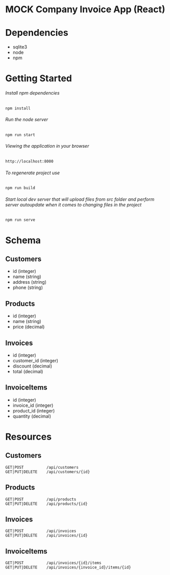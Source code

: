 # MOCK Company Invoice App (React)

# Dependencies

- sqlite3
- node
- npm

# Getting Started

###### Install npm dependencies
`npm install`

###### Run the node server
`npm run start`

###### Viewing the application in your browser
`http://localhost:8000`

###### To regenerate project use 
`npm run build`

###### Start local dev server that will upload files from src folder and perform server autoupdate when it comes to changing files in the project
`npm run serve`


# Schema

## Customers

- id (integer)
- name (string)
- address (string)
- phone (string)


## Products

- id (integer)
- name (string)
- price (decimal)

## Invoices

- id (integer)
- customer_id (integer)
- discount (decimal)
- total (decimal)

## InvoiceItems

- id (integer)
- invoice_id (integer)
- product_id (integer)
- quantity (decimal)


# Resources

## Customers
```
GET|POST          /api/customers
GET|PUT|DELETE    /api/customers/{id}
```

## Products
```
GET|POST          /api/products
GET|PUT|DELETE    /api/products/{id}
```
## Invoices
```
GET|POST          /api/invoices
GET|PUT|DELETE    /api/invoices/{id}
```

## InvoiceItems
```
GET|POST          /api/invoices/{id}/items
GET|PUT|DELETE    /api/invoices/{invoice_id}/items/{id}
```



